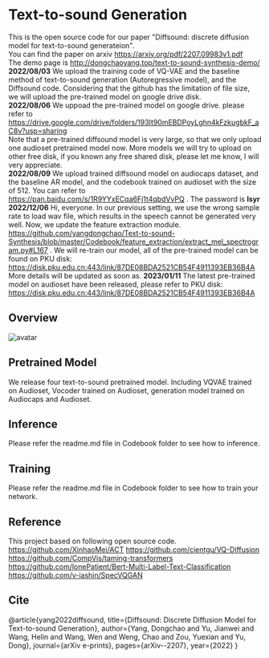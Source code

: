 # Text-to-sound Generation
This is the open source code for our paper "Diffsound: discrete diffusion model for text-to-sound generateion". <br/>
You can find the paper on arxiv https://arxiv.org/pdf/2207.09983v1.pdf <br/>
The demo page is http://dongchaoyang.top/text-to-sound-synthesis-demo/ <br/>
**2022/08/03** We upload the training code of VQ-VAE and the baseline method of text-to-sound generation (Autoregressive model), and the Diffsound code. Considering that the github has the limitation of file size, we will upload the pre-trained model on google drive disk. <br/>
**2022/08/06** We uppoad the pre-trained model on google drive. please refer to https://drive.google.com/drive/folders/193It90mEBDPoyLghn4kFzkugbkF_aC8v?usp=sharing <br/>
Note that a pre-trained diffsound model is very large, so that we only upload one audioset pretrained model now. More models we will try to upload on other free disk, if you known any free shared disk, please let me know, I will very appreciate. <br/>
**2022/08/09** We upload trained diffsound model on audiocaps dataset, and the baseline AR model, and the codebook trained on audioset with the size of 512. You can refer to https://pan.baidu.com/s/1R9YYxECqa6Fj1t4qbdVvPQ . The password is **lsyr** <br/>
**2022/12/06** Hi, everyone. In our previous setting, we use the wrong sample rate to load wav file, which results in the speech cannot be generated very well. Now, we update the feature extraction module. https://github.com/yangdongchao/Text-to-sound-Synthesis/blob/master/Codebook/feature_extraction/extract_mel_spectrogram.py#L167 . We will re-train our model, all of the pre-trained model can be found on PKU disk: https://disk.pku.edu.cn:443/link/87DE08BDA2521CB54F4911393EB36B4A
More details will be updated as soon as.
**2023/01/11** The latest pre-trained model on audioset have been released, please refer to PKU disk: https://disk.pku.edu.cn:443/link/87DE08BDA2521CB54F4911393EB36B4A
## Overview
![avatar](fig/overview.png)

## Pretrained Model
We release four text-to-sound pretrained model. Including VQVAE trained on Audioset, Vocoder trained on Audioset, generation model trained on Audiocaps and Audioset.

## Inference
Please refer the readme.md file in Codebook folder to see how to inference.

## Training
Please refer the readme.md file in Codebook folder to see how to train your network.
## Reference
This project based on following open source code.
https://github.com/XinhaoMei/ACT
https://github.com/cientgu/VQ-Diffusion
https://github.com/CompVis/taming-transformers
https://github.com/lonePatient/Bert-Multi-Label-Text-Classification
https://github.com/v-iashin/SpecVQGAN
## Cite 
@article{yang2022diffsound,
  title={Diffsound: Discrete Diffusion Model for Text-to-sound Generation},
  author={Yang, Dongchao and Yu, Jianwei and Wang, Helin and Wang, Wen and Weng, Chao and Zou, Yuexian and Yu, Dong},
  journal={arXiv e-prints},
  pages={arXiv--2207},
  year={2022}
}
